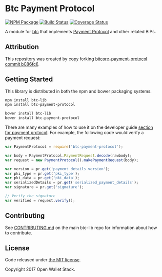 Btc Payment Protocol
=======

[![NPM Package](https://img.shields.io/npm/v/btc-payment-protocol.svg?style=flat-square)](https://www.npmjs.org/package/btc-payment-protocol)
[![Build Status](https://img.shields.io/travis/owstack/btc-payment-protocol.svg?branch=master&style=flat-square)](https://travis-ci.org/owstack/btc-payment-protocol)
[![Coverage Status](https://img.shields.io/coveralls/owstack/btc-payment-protocol.svg?style=flat-square)](https://coveralls.io/r/owstack/btc-payment-protocol)

A module for [btc](https://github.com/owstack/btc) that implements [Payment Protocol](https://github.com/bitcoin/bips/blob/master/bip-0070.mediawiki) and other related BIPs.

## Attribution

This repository was created by copy forking [bitcore-payment-protocol commit b086fc6](https://github.com/bitpay/bitcore-payment-protocol/commit/b086fc64ff8e19230ff4352ef0af9af2837bcc46).

## Getting Started

This library is distributed in both the npm and bower packaging systems.

```sh
npm install btc-lib
npm install btc-payment-protocol
```

```sh
bower install btc-lib
bower install btc-payment-protocol
```

There are many examples of how to use it on the developer guide [section for payment protocol](https://btc.io/api/paypro). For example, the following code would verify a payment request:

```javascript
var PaymentProtocol = require('btc-payment-protocol');

var body = PaymentProtocol.PaymentRequest.decode(rawbody);
var request = new PaymentProtocol().makePaymentRequest(body);

var version = pr.get('payment_details_version');
var pki_type = pr.get('pki_type');
var pki_data = pr.get('pki_data');
var serializedDetails = pr.get('serialized_payment_details');
var signature = pr.get('signature');

// Verify the signature
var verified = request.verify();
```

## Contributing

See [CONTRIBUTING.md](https://github.com/owstack/btc-lib/blob/master/CONTRIBUTING.md) on the main btc-lib repo for information about how to contribute.

## License

Code released under [the MIT license](https://github.com/owstack/btc-lib/blob/master/LICENSE).

Copyright 2017 Open Wallet Stack.
